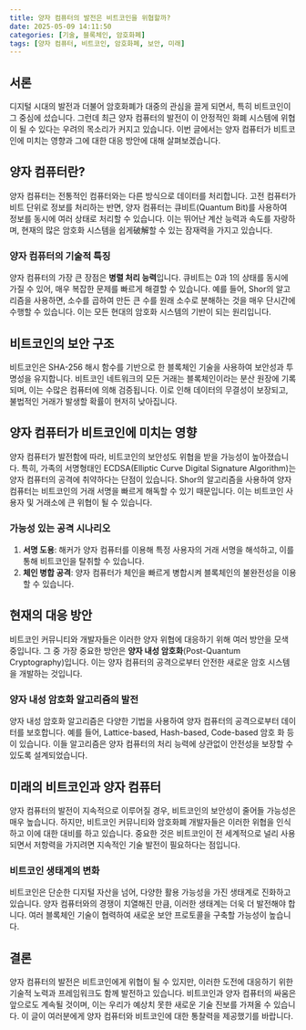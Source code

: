 ```yaml
---
title: 양자 컴퓨터의 발전은 비트코인을 위협할까?
date: 2025-05-09 14:11:50
categories: [기술, 블록체인, 암호화폐]
tags: [양자 컴퓨터, 비트코인, 암호화폐, 보안, 미래]
---
```


## 서론

디지털 시대의 발전과 더불어 암호화폐가 대중의 관심을 끌게 되면서, 특히 비트코인이 그 중심에 섰습니다. 그런데 최근 양자 컴퓨터의 발전이 이 안정적인 화폐 시스템에 위협이 될 수 있다는 우려의 목소리가 커지고 있습니다. 이번 글에서는 양자 컴퓨터가 비트코인에 미치는 영향과 그에 대한 대응 방안에 대해 살펴보겠습니다.

## 양자 컴퓨터란?

양자 컴퓨터는 전통적인 컴퓨터와는 다른 방식으로 데이터를 처리합니다. 고전 컴퓨터가 비트 단위로 정보를 처리하는 반면, 양자 컴퓨터는 큐비트(Quantum Bit)를 사용하여 정보를 동시에 여러 상태로 처리할 수 있습니다. 이는 뛰어난 계산 능력과 속도를 자랑하며, 현재의 많은 암호화 시스템을 쉽게破解할 수 있는 잠재력을 가지고 있습니다.

### 양자 컴퓨터의 기술적 특징

양자 컴퓨터의 가장 큰 장점은 **병렬 처리 능력**입니다. 큐비트는 0과 1의 상태를 동시에 가질 수 있어, 매우 복잡한 문제를 빠르게 해결할 수 있습니다. 예를 들어, Shor의 알고리즘을 사용하면, 소수를 곱하여 만든 큰 수를 원래 소수로 분해하는 것을 매우 단시간에 수행할 수 있습니다. 이는 모든 현대의 암호화 시스템의 기반이 되는 원리입니다.

## 비트코인의 보안 구조

비트코인은 SHA-256 해시 함수를 기반으로 한 블록체인 기술을 사용하여 보안성과 투명성을 유지합니다. 비트코인 네트워크의 모든 거래는 블록체인이라는 분산 원장에 기록되며, 이는 수많은 컴퓨터에 의해 검증됩니다. 이로 인해 데이터의 무결성이 보장되고, 불법적인 거래가 발생할 확률이 현저히 낮아집니다.

## 양자 컴퓨터가 비트코인에 미치는 영향

양자 컴퓨터가 발전함에 따라, 비트코인의 보안성도 위협을 받을 가능성이 높아졌습니다. 특히, 가족의 서명형태인 ECDSA(Elliptic Curve Digital Signature Algorithm)는 양자 컴퓨터의 공격에 취약하다는 단점이 있습니다. Shor의 알고리즘을 사용하여 양자 컴퓨터는 비트코인의 거래 서명을 빠르게 해독할 수 있기 때문입니다. 이는 비트코인 사용자 및 거래소에 큰 위협이 될 수 있습니다.

### 가능성 있는 공격 시나리오

1. **서명 도용**: 해커가 양자 컴퓨터를 이용해 특정 사용자의 거래 서명을 해석하고, 이를 통해 비트코인을 탈취할 수 있습니다.
2. **체인 병합 공격**: 양자 컴퓨터가 체인을 빠르게 병합시켜 블록체인의 불완전성을 이용할 수 있습니다.

## 현재의 대응 방안

비트코인 커뮤니티와 개발자들은 이러한 양자 위협에 대응하기 위해 여러 방안을 모색 중입니다. 그 중 가장 중요한 방안은 **양자 내성 암호화**(Post-Quantum Cryptography)입니다. 이는 양자 컴퓨터의 공격으로부터 안전한 새로운 암호 시스템을 개발하는 것입니다.  

### 양자 내성 암호화 알고리즘의 발전

양자 내성 암호화 알고리즘은 다양한 기법을 사용하여 양자 컴퓨터의 공격으로부터 데이터를 보호합니다. 예를 들어, Lattice-based, Hash-based, Code-based 암호 화 등이 있습니다. 이들 알고리즘은 양자 컴퓨터의 처리 능력에 상관없이 안전성을 보장할 수 있도록 설계되었습니다.

## 미래의 비트코인과 양자 컴퓨터

양자 컴퓨터의 발전이 지속적으로 이루어질 경우, 비트코인의 보안성이 줄어들 가능성은 매우 높습니다. 하지만, 비트코인 커뮤니티와 암호화폐 개발자들은 이러한 위협을 인식하고 이에 대한 대비를 하고 있습니다. 중요한 것은 비트코인이 전 세계적으로 널리 사용되면서 저항력을 가지려면 지속적인 기술 발전이 필요하다는 점입니다. 

### 비트코인 생태계의 변화

비트코인은 단순한 디지털 자산을 넘어, 다양한 활용 가능성을 가진 생태계로 진화하고 있습니다. 양자 컴퓨터와의 경쟁이 치열해진 만큼, 이러한 생태계는 더욱 더 발전해야 합니다. 여러 블록체인 기술이 협력하여 새로운 보안 프로토콜을 구축할 가능성이 높습니다.

## 결론

양자 컴퓨터의 발전은 비트코인에게 위협이 될 수 있지만, 이러한 도전에 대응하기 위한 기술적 노력과 프레임워크도 함께 발전하고 있습니다. 비트코인과 양자 컴퓨터의 싸움은 앞으로도 계속될 것이며, 이는 우리가 예상치 못한 새로운 기술 진보를 가져올 수 있습니다. 이 글이 여러분에게 양자 컴퓨터와 비트코인에 대한 통찰력을 제공했기를 바랍니다.